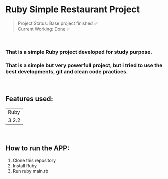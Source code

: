 <h1>Ruby Simple Restaurant Project</h1>

> Project Status: Base project finished ✅
> <br>
> Current Working: Done ✅
<br>

### That is a simple Ruby project developed for study purpose.

### That is a simple but very powerfull project, but i tried to use the best developments, git and clean code practices.

<br>

## Features used:

<table>
  <tr>
    <td>Ruby</td>
  </tr>
  <tr>
    <td>3.2.2</td>
  </tr>
<table>

<br>

## How to run the APP:

1. Clone this repository
2. Install Ruby
3. Run ruby main.rb
